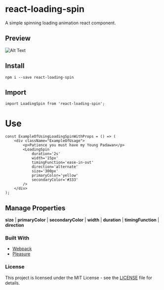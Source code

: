 # react-loading-spin
A simple spinning loading animation react component.


## Preview
![Alt Text](https://imgur.com/UaME3w9.gif)

## Install
```
npm i --save react-loading-spin
```

## Import
```
import LoadingSpin from 'react-loading-spin';
```

# Use
```
const ExampleOfUsingLoadingSpinWithProps = () => (
    <div className="ExampleOfUsage">
        <p>Patience you must have my Young Padawan</p>
        <LoadingSpin
            duration='2s'
            width='15px'
            timingFunction='ease-in-out'
            direction='alternate'
            size='300px'
            primaryColor='yellow'
            secondaryColor='#333'
        />
    </div>
);
```

## Manage Properties
**size** | **primaryColor** | **secondaryColor** | **width** | **duration** | **timingFunction** | **direction**

### Built With
* [Webpack](https://webpack.js.org/)
* [Pleasure](https://en.wikipedia.org/wiki/Pleasure)

### License
This project is licensed under the MIT License - see the [LICENSE](LICENSE) file for details.
